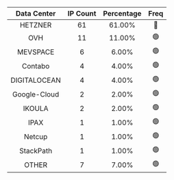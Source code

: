 | Data Center | IP Count | Percentage | Freq |
|:------------:|:--------:|:-----------:|:-----:|
| HETZNER | 61 | 61.00% | 🔴 |
| OVH | 11 | 11.00% | 🟢 |
| MEVSPACE | 6 | 6.00% | 🟢 |
| Contabo | 4 | 4.00% | 🟢 |
| DIGITALOCEAN | 4 | 4.00% | 🟢 |
| Google-Cloud | 2 | 2.00% | 🟢 |
| IKOULA | 2 | 2.00% | 🟢 |
| IPAX | 1 | 1.00% | 🟢 |
| Netcup | 1 | 1.00% | 🟢 |
| StackPath | 1 | 1.00% | 🟢 |
| OTHER | 7 | 7.00% | 🟢 |